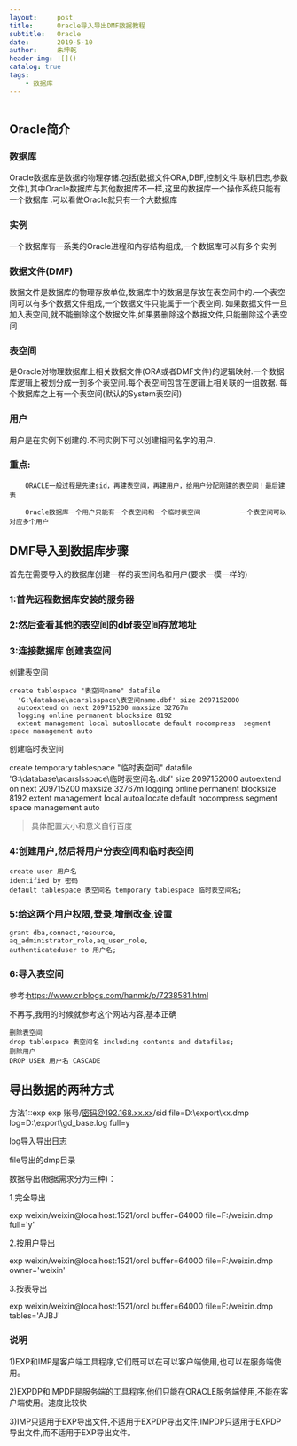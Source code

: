 ```yaml
---
layout:     post
title:      Oracle导入导出DMF数据教程
subtitle:   Oracle
date:       2019-5-10
author:     朱坤乾
header-img: ![]()
catalog: true
tags:
    - 数据库
---
```

![]()


## Oracle简介

###  数据库

Oracle数据库是数据的物理存储.包括(数据文件ORA,DBF,控制文件,联机日志,参数文件),其中Oracle数据库与其他数据库不一样,这里的数据库一个操作系统只能有一个数据库
.可以看做Oracle就只有一个大数据库

###  实例
一个数据库有一系类的Oracle进程和内存结构组成,一个数据库可以有多个实例

###  数据文件(DMF)
数据文件是数据库的物理存放单位,数据库中的数据是存放在表空间中的.一个表空间可以有多个数据文件组成,一个数据文件只能属于一个表空间.
如果数据文件一旦加入表空间,就不能删除这个数据文件,如果要删除这个数据文件,只能删除这个表空间

###  表空间
是Oracle对物理数据库上相关数据文件(ORA或者DMF文件)的逻辑映射.一个数据库逻辑上被划分成一到多个表空间.每个表空间包含在逻辑上相关联的一组数据.
每个数据库之上有一个表空间(默认的System表空间)

###  用户
用户是在实例下创建的.不同实例下可以创建相同名字的用户.


###  重点:

		ORACLE一般过程是先建sid，再建表空间，再建用户，给用户分配刚建的表空间！最后建表

		Oracle数据库一个用户只能有一个表空间和一个临时表空间          一个表空间可以对应多个用户


##  DMF导入到数据库步骤

首先在需要导入的数据库创建一样的表空间名和用户(要求一模一样的)

###  1:首先远程数据库安装的服务器

###  2:然后查看其他的表空间的dbf表空间存放地址

###  3:连接数据库 创建表空间

创建表空间

```
create tablespace "表空间name" datafile 
  'G:\database\acarslsspace\表空间name.dbf' size 2097152000
  autoextend on next 209715200 maxsize 32767m
  logging online permanent blocksize 8192
  extent management local autoallocate default nocompress  segment space management auto
```

创建临时表空间

   create temporary tablespace "临时表空间" datafile 
  'G:\database\acarslsspace\临时表空间名.dbf' size 2097152000
  autoextend on next 209715200 maxsize 32767m
  logging online permanent blocksize 8192
  extent management local autoallocate default nocompress  segment space management auto

>  具体配置大小和意义自行百度

###  4:创建用户,然后将用户分表空间和临时表空间

```
create user 用户名
identified by 密码
default tablespace 表空间名 temporary tablespace 临时表空间名;
```

###  5:给这两个用户权限,登录,增删改查,设置

```
grant dba,connect,resource,
aq_administrator_role,aq_user_role,
authenticateduser to 用户名;
```

###  6:导入表空间  
参考:https://www.cnblogs.com/hanmk/p/7238581.html

不再写,我用的时候就参考这个网站内容,基本正确


```
删除表空间
drop tablespace 表空间名 including contents and datafiles; 
删除用户
DROP USER 用户名 CASCADE
```

##  导出数据的两种方式



方法1::exp
exp 账号/密码@192.168.xx.xx/sid file=D:\export\xx.dmp log=D:\export\gd_base.log full=y

log导入导出日志

file导出的dmp目录


数据导出(根据需求分为三种)：

1.完全导出

exp weixin/weixin@localhost:1521/orcl buffer=64000 file=F:/weixin.dmp full='y'

2.按用户导出

exp weixin/weixin@localhost:1521/orcl buffer=64000 file=F:/weixin.dmp owner='weixin'

3.按表导出

exp weixin/weixin@localhost:1521/orcl buffer=64000 file=F:/weixin.dmp tables='AJBJ'

###  说明

1)EXP和IMP是客户端工具程序,它们既可以在可以客户端使用,也可以在服务端使用。

2)EXPDP和IMPDP是服务端的工具程序,他们只能在ORACLE服务端使用,不能在客户端使用。速度比较快

3)IMP只适用于EXP导出文件,不适用于EXPDP导出文件;IMPDP只适用于EXPDP导出文件,而不适用于EXP导出文件。 

